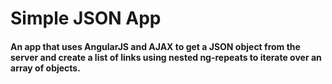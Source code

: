 # Simple JSON App

#### An app that uses AngularJS and AJAX to get a JSON object from the server and create a list of links using nested ng-repeats to iterate over an array of objects.

